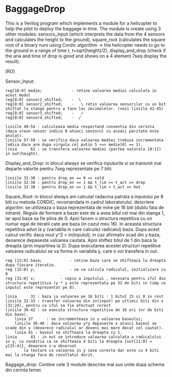 # BaggageDrop
This is a Verilog program which implements a module for a helicopter to help the pilot to deploy the baggage in time. The module is create using 3 other modules: sensors_input (which interprets the data from the 4 sensors and calculates the height to the ground), square_root (calculates the square root of a binary num using Cordic algorithm 
-> the helicopter needs to go to the ground in a range of time t, t=sqrt(height)/2), display_and_drop (check if the aria and time of drop is good and shows on a 4 element 7seq display the result).

[RO]

Sensor_Input:
	
	reg[10:0] medie;             - retine valoarea mediei calculata in acest modul
	reg[8:0] sensor1_shifted;    -  \
	reg[8:0] sensor2_shifted;    -   \ retin valoarea sensorilor cu un bit shiftat la stanga pentru a face loc zecimalelor. (vezi liniile 42-45)
	reg[8:0] sensor3_shifted;    -   /
	reg[8:0] sensor4_shifted;    -  /
	
	liniile 48-54 : calculeaza media respectand conventia din cerinta (daca vreun senzor indica 0 atunci senzorul cu aceasi paritate este anulat).
	liniile 57-59 : se verifica daca valoarea mediei trebuie incrementata (adica daca are dupa virgula cel putin 5 <=> medie[0] == 1).
	linia      62 : se transfera valoarea mediei (partea naturala [8:1]) in out(height).

Display_and_Drop:
	in blocul always se verifica inputurile si se transmit mai departe valorile pentru 7seg reprezentate pe 7 biti:
	
	liniile 32-38 : pentru drop_en == 0 => cold 
	liniile 32-38 : pentru drop_en == 1 && t_lim >= t_act => drop 
	liniile 32-38 : pentru drop_en == 1 && t_lim < t_act => hot 

Square_Root:
  in blocul always am calculat radacina patrata a inputului pe 8 biti cu metoda CORDIC, recomandata in cadrul laboratorului.
descriere algoritm: se utilizeaza o baza reprezentata de mine pe 16 biti (dublu fata de intrare). Regula de formare a bazei este de a avea bitul cel
mai din stanga 1, iar apoi baza sa fie plina de 0. Apoi facem o structura repetitiva cu un numar egal de iteratii cate are baza (in cazul meu 16). In aceasta
structura repetitiva adun la y (variabila in care calculez radicalul) baza. Dupa acest calcul verific daca noul y^2 > in(inputul); in caz afirmativ scad 
din y baza, deoarece depaseste valoarea cautata. Apoi shiftez bitul de 1 din baza la dreapta (prin impartirea la 2). Dupa executarea acestei structuri repetitive
valoarea radicalului se va forma in variabila y, care o voi transfera in out.

	reg [15:0] base;            - retine baza care se shifteaza la dreapta dupa fiecare iteratie.
	reg [15:0] y;               - se va calcula radicalul, initializare cu 0
	reg [31:0] x;		    - copie a inputului , necesara pentru iful din structura repetitiva (y * y este reprezentata pe 32 de biti in timp ce inputul este reprezentat pe 8).

	linia      31 : baza ia valoarea pe 16 biti : 1 bitul 15 si 0 in rest
	liniile 32-33 : transfer valoarea din in(input) pe ultimii biti din x [31:24], pentru ca iful sa fie efectuat corect
	liniile 36-42 : se executa structura repetitiva de 16 ori (nr de biti din base).
		linia 37      : se incrementeaza in y valoarea baseului;
		liniile 38-40 : daca valoarea y*y depaseste x atunci baseul se scade din y (deoarece radicalul ar deveni mai mare decat cel cautat).
		linia 41 : baseul se shifteaza la dreapta cu 1.
	linia      43 : in out se introduce valoarea calculata a radicalului in y, cu conditia ca se shifteaza 4 biti la dreapta {out[11:0] = y[15:4]}, deoarece s-a observat
			la testare ca valoarea in y iese corecta dar este cu 4 biti mai la stanga fara de rezultatul dorit.

Baggage_drop:
  Contine cele 3 module descrise mai sus unite dupa schema din cerinta temei.
